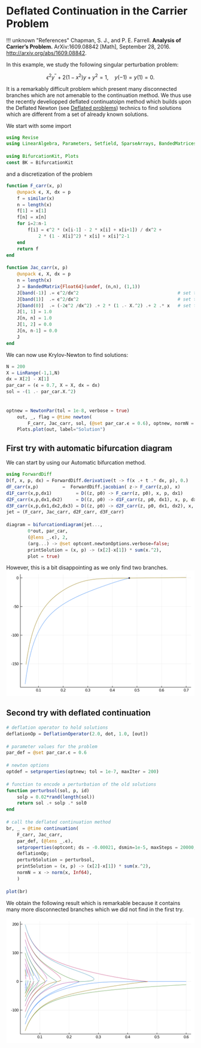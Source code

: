 # Deflated Continuation in the Carrier Problem

!!! unknown "References"
    Chapman, S. J., and P. E. Farrell. **Analysis of Carrier’s Problem.** ArXiv:1609.08842 [Math], September 28, 2016. http://arxiv.org/abs/1609.08842.

In this example, we study the following singular perturbation problem:

$$\epsilon^{2} y^{\prime \prime}+2\left(1-x^{2}\right) y+y^{2}=1, \quad y(-1)=y(1)=0\tag{E}.$$

It is a remarkably difficult problem which present many disconnected branches which are not amenable to the continuation method. We thus use the recently develiopped deflated continuatoipn method which builds upon the Deflated Newton (see [Deflated problems](@ref)) technics to find solutions which are different from a set of already known solutions.

We start with some import

```julia
using Revise
using LinearAlgebra, Parameters, Setfield, SparseArrays, BandedMatrices

using BifurcationKit, Plots
const BK = BifurcationKit
```

and a discretization of the problem

```julia
function F_carr(x, p)
	@unpack ϵ, X, dx = p
	f = similar(x)
	n = length(x)
	f[1] = x[1]
	f[n] = x[n]
	for i=2:n-1
		f[i] = ϵ^2 * (x[i-1] - 2 * x[i] + x[i+1]) / dx^2 +
			2 * (1 - X[i]^2) * x[i] + x[i]^2-1
	end
	return f
end

function Jac_carr(x, p)
	@unpack ϵ, X, dx = p
	n = length(x)
	J = BandedMatrix{Float64}(undef, (n,n), (1,1))
	J[band(-1)] .= ϵ^2/dx^2    									# set the diagonal band
	J[band(1)]  .= ϵ^2/dx^2										# set the super-diagonal band
	J[band(0)]  .= (-2ϵ^2 /dx^2) .+ 2 * (1 .- X.^2) .+ 2 .* x   # set the second super-diagonal band
	J[1, 1] = 1.0
	J[n, n] = 1.0
	J[1, 2] = 0.0
	J[n, n-1] = 0.0
	J
end
```

We can now use Krylov-Newton to find solutions:

```julia
N = 200
X = LinRange(-1,1,N)
dx = X[2] - X[1]
par_car = (ϵ = 0.7, X = X, dx = dx)
sol = -(1 .- par_car.X.^2)


optnew = NewtonPar(tol = 1e-8, verbose = true)
	out, _, flag = @time newton(
		F_carr, Jac_carr, sol, (@set par_car.ϵ = 0.6), optnew, normN = x -> norm(x, Inf64))
	Plots.plot(out, label="Solution")
```

## First try with automatic bifurcation diagram

We can start by using our Automatic bifurcation method.

```julia
using ForwardDiff
D(f, x, p, dx) = ForwardDiff.derivative(t -> f(x .+ t .* dx, p), 0.)
dF_carr(x,p)         =  ForwardDiff.jacobian( z-> F_carr(z,p), x)
d1F_carr(x,p,dx1)         = D((z, p0) -> F_carr(z, p0), x, p, dx1)
d2F_carr(x,p,dx1,dx2)     = D((z, p0) -> d1F_carr(z, p0, dx1), x, p, dx2)
d3F_carr(x,p,dx1,dx2,dx3) = D((z, p0) -> d2F_carr(z, p0, dx1, dx2), x, p, dx3)
jet = (F_carr, Jac_carr, d2F_carr, d3F_carr)

diagram = bifurcationdiagram(jet...,
		0*out, par_car,
		(@lens _.ϵ), 2,
		(arg...) -> @set optcont.newtonOptions.verbose=false;
		printSolution = (x, p) -> (x[2]-x[1]) * sum(x.^2),
		plot = true)
```

However, this is a bit disappointing as we only find two branches.
![](carrier1.png)

## Second try with deflated continuation

```julia
# deflation operator to hold solutions
deflationOp = DeflationOperator(2.0, dot, 1.0, [out])

# parameter values for the problem
par_def = @set par_car.ϵ = 0.6

# newton options 
optdef = setproperties(optnew; tol = 1e-7, maxIter = 200)

# function to encode a perturbation of the old solutions
function perturbsol(sol, p, id)
	solp = 0.02*rand(length(sol))
	return sol .+ solp .* sol0
end

# call the deflated continuation method
br, _ = @time continuation(
	F_carr, Jac_carr,
	par_def, (@lens _.ϵ),
	setproperties(optcont; ds = -0.00021, dsmin=1e-5, maxSteps = 20000, pMax = 0.7, pMin = 0.05, newtonOptions = setproperties(optnew; tol = 1e-9, maxIter = 100, verbose = false), detectBifurcation = 0, plotEveryStep = 40),
	deflationOp;
	perturbSolution = perturbsol,
	printSolution = (x, p) -> (x[2]-x[1]) * sum(x.^2),
	normN = x -> norm(x, Inf64),
	)

plot(br) 
```

We obtain the following result which is remarkable because it contains many more disconnected branches which we did not find in the first try.

![](carrier.png)